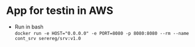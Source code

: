 # App for testin in AWS
- Run in bash  
`docker run -e HOST="0.0.0.0" -e PORT=8080 -p 8080:8080 --rm --name cont_srv serereg/srv:v1.0`
